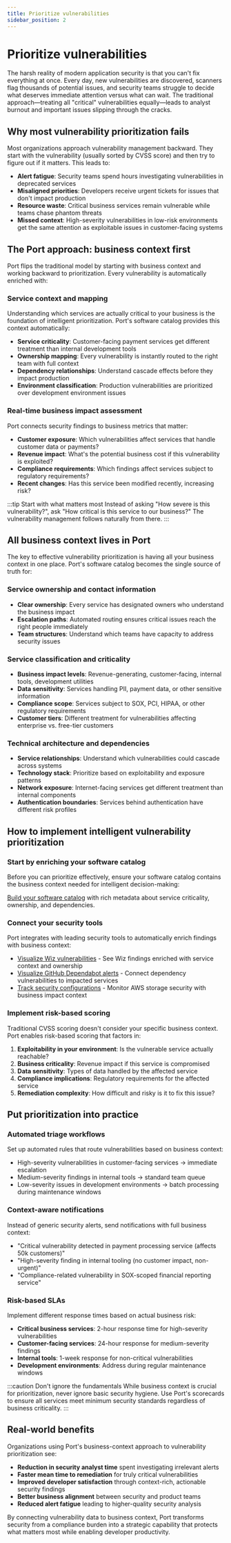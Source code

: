 ```yaml
---
title: Prioritize vulnerabilities  
sidebar_position: 2
---
```


# Prioritize vulnerabilities

The harsh reality of modern application security is that you can't fix everything at once. Every day, new vulnerabilities are discovered, scanners flag thousands of potential issues, and security teams struggle to decide what deserves immediate attention versus what can wait. The traditional approach—treating all "critical" vulnerabilities equally—leads to analyst burnout and important issues slipping through the cracks.

<!-- TODO: Add vulnerability prioritization dashboard image -->
<!-- ![Vulnerability Prioritization Dashboard](/img/solutions/security/vulnerability_prioritization_dashboard.png) -->

## Why most vulnerability prioritization fails

Most organizations approach vulnerability management backward. They start with the vulnerability (usually sorted by CVSS score) and then try to figure out if it matters. This leads to:

- **Alert fatigue**: Security teams spend hours investigating vulnerabilities in deprecated services
- **Misaligned priorities**: Developers receive urgent tickets for issues that don't impact production
- **Resource waste**: Critical business services remain vulnerable while teams chase phantom threats
- **Missed context**: High-severity vulnerabilities in low-risk environments get the same attention as exploitable issues in customer-facing systems

## The Port approach: business context first

Port flips the traditional model by starting with business context and working backward to prioritization. Every vulnerability is automatically enriched with:

### Service context and mapping

Understanding which services are actually critical to your business is the foundation of intelligent prioritization. Port's software catalog provides this context automatically:

- **Service criticality**: Customer-facing payment services get different treatment than internal development tools
- **Ownership mapping**: Every vulnerability is instantly routed to the right team with full context
- **Dependency relationships**: Understand cascade effects before they impact production
- **Environment classification**: Production vulnerabilities are prioritized over development environment issues

### Real-time business impact assessment

Port connects security findings to business metrics that matter:

- **Customer exposure**: Which vulnerabilities affect services that handle customer data or payments?
- **Revenue impact**: What's the potential business cost if this vulnerability is exploited?
- **Compliance requirements**: Which findings affect services subject to regulatory requirements?
- **Recent changes**: Has this service been modified recently, increasing risk?

:::tip Start with what matters most
Instead of asking "How severe is this vulnerability?", ask "How critical is this service to our business?" The vulnerability management follows naturally from there.
:::

## All business context lives in Port

The key to effective vulnerability prioritization is having all your business context in one place. Port's software catalog becomes the single source of truth for:

### Service ownership and contact information
- **Clear ownership**: Every service has designated owners who understand the business impact
- **Escalation paths**: Automated routing ensures critical issues reach the right people immediately
- **Team structures**: Understand which teams have capacity to address security issues

### Service classification and criticality
- **Business impact levels**: Revenue-generating, customer-facing, internal tools, development utilities
- **Data sensitivity**: Services handling PII, payment data, or other sensitive information
- **Compliance scope**: Services subject to SOX, PCI, HIPAA, or other regulatory requirements
- **Customer tiers**: Different treatment for vulnerabilities affecting enterprise vs. free-tier customers

### Technical architecture and dependencies
- **Service relationships**: Understand which vulnerabilities could cascade across systems
- **Technology stack**: Prioritize based on exploitability and exposure patterns
- **Network exposure**: Internet-facing services get different treatment than internal components
- **Authentication boundaries**: Services behind authentication have different risk profiles

## How to implement intelligent vulnerability prioritization

### Start by enriching your software catalog

Before you can prioritize effectively, ensure your software catalog contains the business context needed for intelligent decision-making:

[Build your software catalog](/getting-started/overview) with rich metadata about service criticality, ownership, and dependencies.

### Connect your security tools

Port integrates with leading security tools to automatically enrich findings with business context:

- [Visualize Wiz vulnerabilities](/guides/all/visualize-your-wiz-vulnerabilities/) - See Wiz findings enriched with service context and ownership
- [Visualize GitHub Dependabot alerts](/guides/all/visualize-your-github-dependabot-alerts/) - Connect dependency vulnerabilities to impacted services
- [Track security configurations](/guides/all/visualize-your-aws-storage-configuration/) - Monitor AWS storage security with business impact context

### Implement risk-based scoring

Traditional CVSS scoring doesn't consider your specific business context. Port enables risk-based scoring that factors in:

1. **Exploitability in your environment**: Is the vulnerable service actually reachable?
2. **Business criticality**: Revenue impact if this service is compromised
3. **Data sensitivity**: Types of data handled by the affected service
4. **Compliance implications**: Regulatory requirements for the affected service
5. **Remediation complexity**: How difficult and risky is it to fix this issue?

## Put prioritization into practice

### Automated triage workflows

Set up automated rules that route vulnerabilities based on business context:

- High-severity vulnerabilities in customer-facing services → immediate escalation
- Medium-severity findings in internal tools → standard team queue
- Low-severity issues in development environments → batch processing during maintenance windows

### Context-aware notifications

Instead of generic security alerts, send notifications with full business context:

- "Critical vulnerability detected in payment processing service (affects 50k customers)"
- "High-severity finding in internal tooling (no customer impact, non-urgent)"
- "Compliance-related vulnerability in SOX-scoped financial reporting service"

### Risk-based SLAs

Implement different response times based on actual business risk:

- **Critical business services**: 2-hour response time for high-severity vulnerabilities  
- **Customer-facing services**: 24-hour response for medium-severity findings
- **Internal tools**: 1-week response for non-critical vulnerabilities
- **Development environments**: Address during regular maintenance windows

:::caution Don't ignore the fundamentals
While business context is crucial for prioritization, never ignore basic security hygiene. Use Port's scorecards to ensure all services meet minimum security standards regardless of business criticality.
:::

## Real-world benefits

Organizations using Port's business-context approach to vulnerability prioritization see:

- **Reduction in security analyst time** spent investigating irrelevant alerts
- **Faster mean time to remediation** for truly critical vulnerabilities
- **Improved developer satisfaction** through context-rich, actionable security findings
- **Better business alignment** between security and product teams
- **Reduced alert fatigue** leading to higher-quality security analysis

By connecting vulnerability data to business context, Port transforms security from a compliance burden into a strategic capability that protects what matters most while enabling developer productivity.
